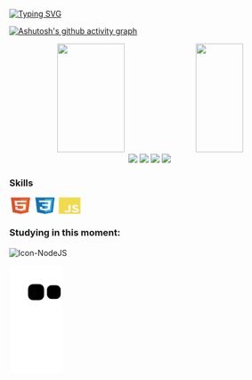 [![Typing SVG](https://readme-typing-svg.herokuapp.com/?color=D93D86&size=35&center=true&vCenter=true&width=1000&lines=Hi!+My+name+is+Isabela+Cartaxo;I'm+19+years+old;I'm+from+Brazil;I'm+a+front-end+developer;Be+Welcome!+:%29)](https://git.io/typing-svg)

[![Ashutosh's github activity graph](https://github-readme-activity-graph.cyclic.app/graph?username=belacartaxo&bg_color=171626&color=d93d86&line=d93d86&point=a2f2ea&area=true&hide_border=true)](https://github.com/ashutosh00710/github-readme-activity-graph)

<div align="center">  
  <img width="49%" height="195px" src="https://github-readme-stats.vercel.app/api?username=belacartaxo&show_icons=true&theme=radical&hide_border=true" /> 
  <img width="41%" height="195px" src="https://github-readme-stats.vercel.app/api/top-langs/?username=belacartaxo&layout=compact&theme=radical&hide_border=true" />
</div>

<div align="center"> 
  <a href = "mailto:isabelacartaxo.work@gmail.com"> <img src="https://img.shields.io/badge/Gmail-D14836?style=for-the-badge&logo=gmail&logoColor=white" target="_blank"></a>
  <a href="https://www.linkedin.com/in/isabela-cartaxo-7a61b6264/" target="_blank"><img src="https://img.shields.io/badge/LinkedIn-0077B5?style=for-the-badge&logo=linkedin&logoColor=white" target="_blank"></a> 
   <a href = "#"> <img src="https://img.shields.io/badge/Portfolio-D93D86?style=for-the-badge&logo=data:image/png;base64,iVBORw0KGgoAAAANSUhEUgAAABgAAAAYCAYAAADgdz34AAAACXBIWXMAAAsTAAALEwEAmpwYAAAAgklEQVR4nO2RywmAMBAFLUAbEVsQe/BTiCcr8aYWpvZhbuMlYECCGrMI6sC7hLc7LAmCHx9gwcsSV74pWIBOR0kIcqNbSghCoxtJCAqjW0kIFNADg8QfzEAL1DqtfrstGIF0V95mMmC6I4hty425xFlwtPzSrOWC5mScBc68UPDzGCvKwIprlhIWMgAAAABJRU5ErkJggg==" target="_blank"></a>
 <a href = "#"> <img src="https://img.shields.io/badge/Curriculum-207D8C?style=for-the-badge&logo=data:image/png;base64,iVBORw0KGgoAAAANSUhEUgAAABgAAAAYCAYAAADgdz34AAAACXBIWXMAAAsTAAALEwEAmpwYAAAAgUlEQVR4nN3UQQqAIBBAUa/SbbJO2rHU1l3hR2EQFGbTJNYHwY0+daExvwvogMD9AmBzAMnmWz4HWBPcfK1OAOiBMfXOT4Fw9c7VAzYiHmjVgZzEANAAAzDFscwbTcBxzGkCp6kB6lUJkOgbwK1K3CCkFuyTAjb+OZeZUr1+iBQwA/PBy/16qAQjAAAAAElFTkSuQmCC" target="_blank"></a>
</div>

### Skills
<div style="display: inline_block">
  <img align="center" alt="Icon-HTML" height="30" width="40" src="https://raw.githubusercontent.com/devicons/devicon/master/icons/html5/html5-original.svg">
  <img align="center" alt="Icon-CSS" height="30" width="40" src="https://raw.githubusercontent.com/devicons/devicon/master/icons/css3/css3-original.svg">
  <img align="center" alt="Icon-Js" height="30" width="40" src="https://raw.githubusercontent.com/devicons/devicon/master/icons/javascript/javascript-plain.svg">
</div>

### Studying in this moment:
<div style="display: inline_block">
  <img align="center" alt="Icon-NodeJS" height="30" width="40" src="https://cdn.jsdelivr.net/gh/devicons/devicon/icons/nodejs/nodejs-original.svg">  
</div>

![snake gif](https://github.com/belacartaxo/belacartaxo/blob/output/github-contribution-grid-snake.svg)
